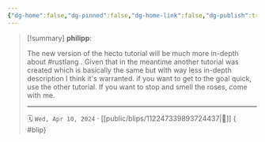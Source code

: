 ```yaml
---
{"dg-home":false,"dg-pinned":false,"dg-home-link":false,"dg-publish":true,"type":"blip","disabled rules":["yaml-title","yaml-title-alias","file-name-heading"],"title":"philipp on mastodon @ 2024-04-10","created-date":"2024-04-10T14:14:42","id":112247339893724430,"updated-date":"2025-05-02T08:50:44","dg-path":"blips/112247339893724437.md","permalink":"/blips/112247339893724437/","dgPassFrontmatter":true,"created":"2024-04-10T14:14:42","updated":"2025-05-02T08:50:44"}
---
```


> [!summary] **philipp**:
>
> The new version of the hecto tutorial will be much more in-depth about #rustlang . Given that in the meantime another tutorial was created which is basically the same but with way less in-depth description I think it's warranted.
> if you want to get to the goal quick, use the other tutorial. If you want to stop and smell the roses, come with me.
> - - -
>
> 🗓️ `Wed, Apr 10, 2024` · [[public/blips/112247339893724437\|🔗]]
{ #blip}

